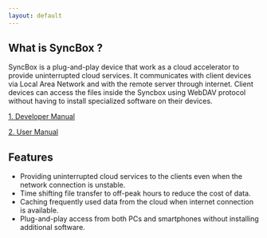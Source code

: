 ```yaml
---
layout: default
---
```


## What is SyncBox ?

SyncBox is a plug-and-play device that work as a cloud accelerator to provide uninterrupted cloud services. It communicates with client devices via Local Area Network and with the remote server through internet. Client devices can access the files inside the Syncbox using WebDAV protocol without having to install specialized software on their devices.

[1. Developer Manual](./developer-manual.md) 

[2. User Manual](./user-manual.md) 


## Features

- Providing uninterrupted cloud services to the clients even when the network connection is unstable.
- Time shifting file transfer to off-peak hours to reduce the cost of data.
- Caching frequently used data from the cloud when internet connection is available.
- Plug-and-play access from both PCs and smartphones without installing additional software.
